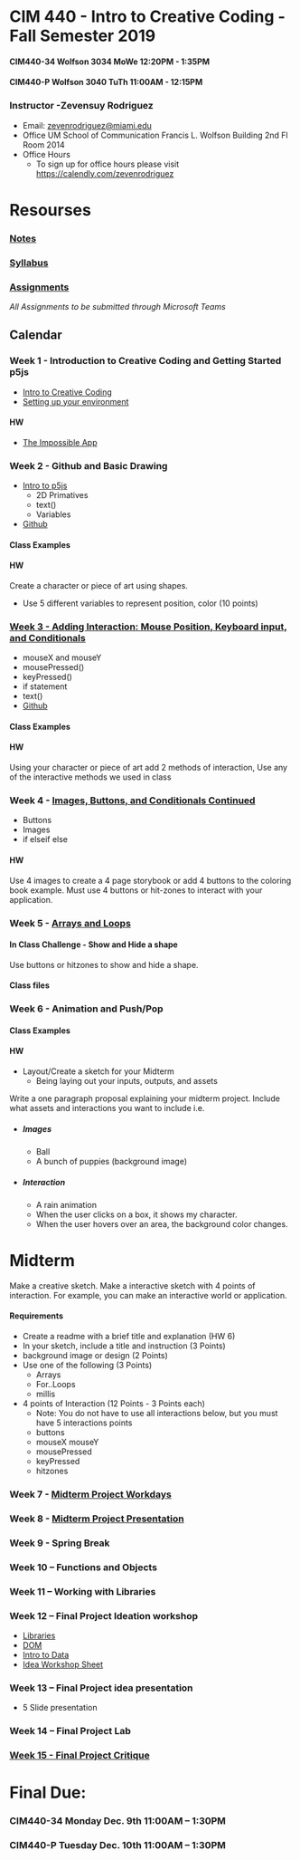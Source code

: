 
# CIM 440 - Intro to Creative Coding - Fall Semester 2019

#### CIM440-34 Wolfson 3034 MoWe 12:20PM - 1:35PM
#### CIM440-P Wolfson 3040 TuTh 11:00AM - 12:15PM

### Instructor -Zevensuy Rodriguez

* Email: zevenrodriguez@miami.edu
* Office UM School of Communication Francis L. Wolfson Building 2nd Fl Room 2014
* Office Hours
  * To sign up for office hours please visit https://calendly.com/zevenrodriguez

# Resourses

### [Notes](/notes)

### [Syllabus](CIM440-IntrotoCreativeCoding-General.pdf)

### [Assignments](https://github.com/zevenrodriguez/CIM440-640/blob/master/notes/Assignments.md)
*All Assignments to be submitted through Microsoft Teams*


## Calendar

### Week 1 -  Introduction to Creative Coding and Getting Started p5js

* [Intro to Creative Coding](/notes/Intro-To-Creative-Coding.md)
* [Setting up your environment](/notes/Setting-Up-Your-Environment.md)

#### HW

* [The Impossible App](/notes/Assignments.md#1-homework---impossible-app)

### Week 2 - Github and Basic Drawing

* [Intro to p5js](https://github.com/zevenrodriguez/CIM440-640/blob/master/notes/Intro-To-p5js.md)
  * 2D Primatives
  * text()
  * Variables
* [Github](/notes/Github.md)

#### Class Examples
<!-- * [character](CIM440-640-2R/notes/character)
* [character class](CIM440-640-2R/notes/character-class)
* [character class with variables](CIM440-640-2R/notes/character-var-class) -->

#### HW

Create a character or piece of art using shapes.
* Use 5 different variables to represent position, color (10 points)

### [Week 3 - Adding Interaction: Mouse Position, Keyboard input, and Conditionals](/notes/Interaction.md)

* mouseX and mouseY
* mousePressed()
* keyPressed()
* if statement
* text()
* [Github](/notes/Github.md)

#### Class Examples
<!-- * [Basic interaction](CIM440-640-2R/notes/basicInteraction) -->

#### HW

Using your character or piece of art add 2 methods of interaction, Use any of the interactive methods we used in class

### Week 4 - [Images, Buttons, and Conditionals Continued](/notes/Interaction.md)

* Buttons
* Images
* if elseif else
<!-- * [Week4 Start Files](CIM440-640-2R/notes/week4Start.zip)
* [basicImageandButtons](CIM440-640-2R/notes/basicImageandButtons)
* [basicImageButtonsArray](CIM440-640-2R/notes/basicImageButtonsArray)
* [coloringBookHitzones](CIM440-640-2R/notes/coloringBookHitzones) -->

#### HW

Use 4 images to create a 4 page storybook or add 4 buttons to the coloring book example. Must use 4 buttons or hit-zones to interact with your application.

### Week 5 - [Arrays and Loops](/notes/Arrays-and-Loops.md)

#### In Class Challenge - Show and Hide a shape

Use buttons or hitzones to show and hide a shape.

#### Class files

<!-- * [StoryBook Start Files](CIM440-640-2R/notes/storybook.zip)
* [StoryBook](CIM440-640-2R/notes/storybook/sketchFinished.js)
* [StoryBook with Arrays](CIM440-640-2R/notes/storybook/sketchArray.js) -->



### Week 6 - Animation and Push/Pop

<!-- * [random()](https://p5js.org/reference/#/p5/random)
* [push() pop()](https://p5js.org/reference/#/p5/push)
* [Select list](https://p5js.org/reference/#/p5/createSelect) -->

#### Class Examples

<!-- * [Trivia](CIM440-640-2R/notes/trivia/sketch.js)
* [Trivia with Millis](CIM440-640-2R/notes/triviaMillis/sketch.js)
* [Poll](CIM440-640-2R/notes/pollObject/sketch.js)
* [Seasons](CIM440-640-2R/notes/seasons/sketch.js) -->

#### HW

* Layout/Create a sketch for your Midterm
  * Being laying out your inputs, outputs, and assets

Write a one paragraph proposal explaining your midterm project. Include what assets and interactions you want to include i.e.

* ##### Images
  * Ball
  * A bunch of puppies (background image)
* ##### Interaction
  * A rain animation
  * When the user clicks on a box, it shows my character.
  * When the user hovers over an area, the background color changes.

# Midterm

Make a creative sketch. Make a interactive sketch with 4 points of interaction. For example, you can make an interactive world or application.

#### Requirements

* Create a readme with a brief title and explanation (HW 6)
* In your sketch, include a title and instruction (3 Points)
* background image or design (2 Points)
* Use one of the following (3 Points)
  * Arrays
  * For..Loops
  * millis
* 4 points of Interaction (12 Points - 3 Points each)
  * Note: You do not have to use all interactions below, but you must have 5 interactions points
  * buttons
  * mouseX mouseY
  * mousePressed
  * keyPressed
  * hitzones

### Week 7 - [Midterm Project Workdays]()

### Week 8 - [Midterm Project Presentation]()

### Week 9 - Spring Break

### Week 10 – Functions and Objects

### Week 11 – Working with Libraries

<!-- * [Libraries](https://p5js.org/libraries/)
* [Sound](https://p5js.org/reference/#/libraries/p5.sound)
* [Video](https://p5js.org/reference/#/p5/createVideo)
* [Interface Object with Sound and Video](CIM440-640-2R/notes/ioSoundVideo/sketch.js)
* [Interface Object with Sound, Video, and DOM](CIM440-640-2R/notes/ioSoundVideoDOM/sketch.js)
* [ioSound Zip Files](CIM440-640-2R/notes/ioSoundVideo.zip) -->


### Week 12 – Final Project Ideation workshop

* [Libraries](https://p5js.org/libraries/)
* [DOM](https://p5js.org/reference/#/libraries/p5.dom)
  <!-- * [Intro to DOM](CIM440-640-2R/notes/introToDOM/sketch.js) -->
* [Intro to Data](https://p5js.org/reference/#/p5/loadTable)
  <!-- * [Bar Chart](CIM440-640-2R/notes/barChart/sketch.js) -->
  <!-- * [Pie Chart](CIM440-640-2R/notes/pieChart/sketch.js) -->
* [Idea Workshop Sheet](/files/IdeaWorkshopEdited-Zeven.pdf)

### Week 13 – Final Project idea presentation

* 5 Slide presentation

### Week 14 – Final Project Lab

### [Week 15 - Final Project Critique](notes/Final.md)

# Final Due:
### CIM440-34 Monday Dec. 9th 11:00AM – 1:30PM
### CIM440-P Tuesday Dec. 10th 11:00AM – 1:30PM



<!-- # [Interactive Media End of Year Show - May 2nd 5 PM](https://interactive.miami.edu/canesfilmfestival/)
# Final Due May 7th 2-4:30 PM -->
